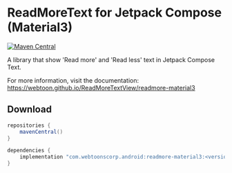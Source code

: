 # ReadMoreText for Jetpack Compose (Material3)

[![Maven Central](https://img.shields.io/maven-central/v/com.webtoonscorp.android/readmore-material3)](https://search.maven.org/artifact/com.webtoonscorp.android/readmore-material3)

A library that show 'Read more' and 'Read less' text in Jetpack Compose Text.

For more information, visit the documentation: https://webtoon.github.io/ReadMoreTextView/readmore-material3

## Download

```groovy
repositories {
    mavenCentral()
}

dependencies {
    implementation "com.webtoonscorp.android:readmore-material3:<version>"
}
```
